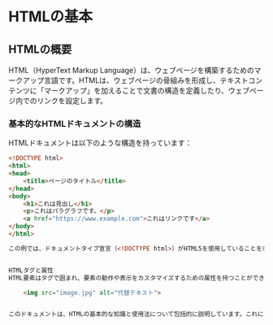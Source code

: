# HTMLの基本

## HTMLの概要

HTML（HyperText Markup Language）は、ウェブページを構築するためのマークアップ言語です。HTMLは、ウェブページの骨組みを形成し、テキストコンテンツに「マークアップ」を加えることで文書の構造を定義したり、ウェブページ内でのリンクを設定します。

### 基本的なHTMLドキュメントの構造

HTMLドキュメントは以下のような構造を持っています：

```html
<!DOCTYPE html>
<html>
<head>
    <title>ページのタイトル</title>
</head>
<body>
    <h1>これは見出し</h1>
    <p>これはパラグラフです。</p>
    <a href="https://www.example.com">これはリンクです</a>
</body>
</html>

この例では、ドキュメントタイプ宣言（<!DOCTYPE html>）がHTML5を使用していることを示しています。<html>タグ内には、<head>セクションと<body>セクションが含まれます。<head>セクションではページのタイトルやメタデータが定義され、<body>セクションでは実際のコンテンツが記述されます。


HTMLタグと属性
HTML要素はタグで囲まれ、要素の動作や表示をカスタマイズするための属性を持つことができます。例えば、画像を表示する<img>タグではsrc属性で画像ファイルのURLを指定し、alt属性で画像が表示されない場合の代替テキストを提供します。

    <img src="image.jpg" alt="代替テキスト">


このドキュメントは、HTMLの基本的な知識と使用法について包括的に説明しています。これにより、HTMLの概念と構造についての理解が深まります。

